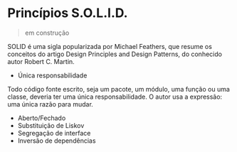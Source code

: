 # Princípios S.O.L.I.D.

> em construção

SOLID é uma sigla popularizada por Michael Feathers, que resume os conceitos do artigo Design Principles and Design Patterns, do conhecido autor Robert C. Martin.

- Única responsabilidade

Todo código fonte escrito, seja um pacote, um módulo, uma função ou uma classe, deveria ter uma única responsabilidade. O autor usa a expressão: uma única razão para mudar.

- Aberto/Fechado 
- Substituição de Liskov
- Segregação de interface
- Inversão de dependências

